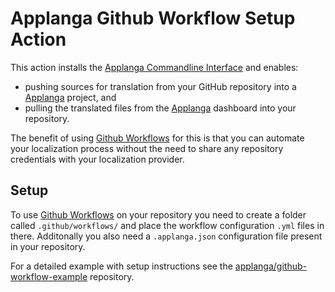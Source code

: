 # Applanga Github Workflow Setup Action

This action installs the [Applanga Commandline Interface](https://www.applanga.com/docs/integration-documentation/cli) and enables:
* pushing sources for translation from your GitHub repository into a [Applanga](https://www.applanga.com) project, and 
* pulling the translated files from the [Applanga](https://www.applanga.com) dashboard into your repository.

The benefit of using [Github Workflows](https://help.github.com/en/actions/configuring-and-managing-workflows) for this is that you can automate your localization process without the need to share any repository credentials with your localization provider.

## Setup

To use [Github Workflows](https://help.github.com/en/actions/configuring-and-managing-workflows) on your repository you need to create a folder called `.github/workflows/` and place the workflow configuration `.yml` files in there. Additonally you also need a `.applanga.json` configuration file present in your repository.

For a detailed example with setup instructions see the [applanga/github-workflow-example](https://github.com/applanga/github-workflow-example) repository.
